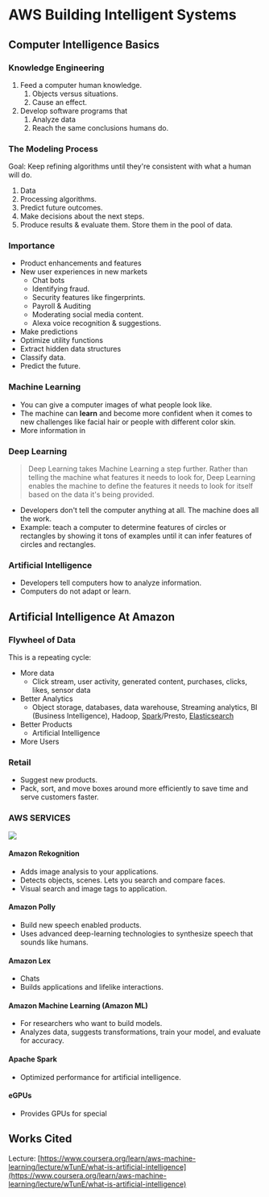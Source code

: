 # AWS Building Intelligent Systems

## Computer Intelligence Basics

### Knowledge Engineering

1. Feed a computer human knowledge.
   1. Objects versus situations.
   2. Cause an effect.
2. Develop software programs that
   1. Analyze data
   2. Reach the same conclusions humans do.

### The Modeling Process

Goal: Keep refining algorithms until they're consistent with what a human will do.

1. Data
2. Processing algorithms.
3. Predict future outcomes.
4. Make decisions about the next steps.
5. Produce results & evaluate them. Store them in the pool of data.

### Importance

* Product enhancements and features
* New user experiences in new markets
  * Chat bots
  * Identifying fraud.
  * Security features like fingerprints.
  * Payroll & Auditing
  * Moderating social media content.
  * Alexa voice recognition & suggestions.
* Make predictions
* Optimize utility functions
* Extract hidden data structures
* Classify data.
* Predict the future.

### Machine Learning

* You can give a computer images of what people look like.
* The machine can **learn** and become more confident when it comes to new challenges like facial hair or people with different color skin.
* More information in

### Deep Learning

> Deep Learning takes Machine Learning a step further. Rather than telling the machine what features it needs to look for, Deep Learning enables the machine to define the features it needs to look for itself based on the data it's being provided.

* Developers don't tell the computer anything at all. The machine does all the work.
* Example: teach a computer to determine features of circles or rectangles by showing it tons of examples until it can infer features of circles and rectangles.

### Artificial Intelligence

* Developers tell computers how to analyze information.
* Computers do not adapt or learn.

## Artificial Intelligence At Amazon

### Flywheel of Data

This is a repeating cycle:

* More data
  * Click stream, user activity, generated content, purchases, clicks, likes, sensor data
* Better Analytics
  * Object storage, databases, data warehouse, Streaming analytics, BI (Business Intelligence), Hadoop, [Spark](https://spark.apache.org/)/Presto, [Elasticsearch](https://www.elastic.co/)
* Better Products
  * Artificial Intelligence
* More Users

### Retail

* Suggest new products.
* Pack, sort, and move boxes around more efficiently to save time and serve customers faster.

### AWS SERVICES

![](<../../.gitbook/assets/image (2) (1) (1) (1) (1) (1) (1) (1) (1) (1) (1) (1) (1) (1) (1) (1) (1) (1).png>)

#### Amazon Rekognition

* Adds image analysis to your applications.
* Detects objects, scenes. Lets you search and compare faces.
* Visual search and image tags to application.

#### Amazon Polly

* Build new speech enabled products.
* Uses advanced deep-learning technologies to synthesize speech that sounds like humans.

#### Amazon Lex

* Chats
* Builds applications and lifelike interactions.

#### Amazon Machine Learning (Amazon ML)

* For researchers who want to build models.
* Analyzes data, suggests transformations, train your model, and evaluate for accuracy.

#### Apache Spark

* Optimized performance for artificial intelligence.

#### eGPUs

* Provides GPUs for special

## Works Cited

Lecture: [https://www.coursera.org/learn/aws-machine-learning/lecture/wTunE/what-is-artificial-intelligence](https://www.coursera.org/learn/aws-machine-learning/lecture/wTunE/what-is-artificial-intelligence)
